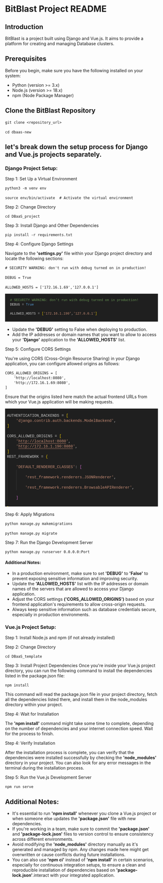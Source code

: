 # BitBlast Project README

## Introduction
BitBlast is a project built using Django and Vue.js. It aims to provide a platform for creating and managing Database clusters.

## Prerequisites
Before you begin, make sure you have the following installed on your system:

- Python (version >= 3.x)
- Node.js (version >= 18.x)
- npm (Node Package Manager)

##  Clone the BitBlast Repository
```
git clone <repository_url>

cd dbaas-new
```

## let's break down the setup process for Django and Vue.js projects separately.

### Django Project Setup:

Step 1: Set Up a Virtual Environment 
```
python3 -m venv env

source env/bin/activate  # Activate the virtual environment
```
Step 2: Change Directory
```
cd DBaaS_project
```
Step 3: Install Django and Other Dependencies

```
pip install -r requirements.txt
```

Step 4: Configure Django Settings

Navigate to the **'settings.py'** file within your Django project directory and locate the following sections:
```
# SECURITY WARNING: don't run with debug turned on in production!

DEBUG = True

ALLOWED_HOSTS = ['172.16.1.69','127.0.0.1']
```
![alt text](DBaaS_template/src/assets/img/ip_change1.png)

- Update the **'DEBUG'** setting to False when deploying to production.
- Add the IP addresses or domain names that you want to allow to access your **'Django'** application to the **'ALLOWED_HOSTS'** list.

Step 5: Configure CORS Settings

You're using CORS (Cross-Origin Resource Sharing) in your Django application, you can configure allowed origins as follows:
```
CORS_ALLOWED_ORIGINS = [  
    'http://localhost:8080',
    'http://172.16.1.69:8080',
]
```
Ensure that the origins listed here match the actual frontend URLs from which your Vue.js application will be making requests.

![alt text](DBaaS_template/src/assets/img/ip_change2.png)

Step 6: Apply Migrations
```
python manage.py makemigrations

python manage.py migrate
```
Step 7: Run the Django Development Server
```
python manage.py runserver 0.0.0.0:Port
```
#### Additional Notes:

- In a production environment, make sure to set **'DEBUG'** to **'False'** to prevent exposing sensitive information and improving security.
- Update the **'ALLOWED_HOSTS'** list with the IP addresses or domain names of the servers that are allowed to access your Django application.
- Adjust the CORS settings **('CORS_ALLOWED_ORIGINS')** based on your frontend application's requirements to allow cross-origin requests.
- Always keep sensitive information such as database credentials secure, especially in production environments.

### Vue.js Project Setup:

Step 1: Install Node.js and npm (if not already installed)

Step 2: Change Directory
```
cd DBaaS_template
``` 
Step 3: Install Project Dependencies
Once you're inside your Vue.js project directory, you can run the following command to install the dependencies listed in the package.json file:
```
npm install
```
This command will read the package.json file in your project directory, fetch all the dependencies listed there, and install them in the node_modules directory within your project.

Step 4: Wait for Installation

The **'npm install'** command might take some time to complete, depending on the number of dependencies and your internet connection speed. Wait for the process to finish.

Step 4: Verify Installation

After the installation process is complete, you can verify that the dependencies were installed successfully by checking the **'node_modules'** directory in your project. You can also look for any error messages in the terminal during the installation process.

Step 5: Run the Vue.js Development Server
```
npm run serve
```

## Additional Notes:

- It's essential to run **'npm install'** whenever you clone a Vue.js project or when someone else updates the **'package.json'** file with new dependencies.
- If you're working in a team, make sure to commit the **'package.json'** and **'package-lock.json'** files to version control to ensure consistency across different environments.
- Avoid modifying the **'node_modules'** directory manually as it's generated and managed by npm. Any changes made here might get overwritten or cause conflicts during future installations.
- You can also use **'npm ci'** instead of **'npm install'** in certain scenarios, especially for continuous integration setups, to ensure a clean and reproducible installation of dependencies based on **'package-lock.json'**.interact with your integrated application.

